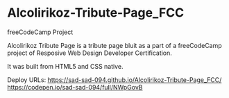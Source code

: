 # Alcolirikoz-Tribute-Page_FCC
freeCodeCamp Project

Alcolirikoz Tribute Page is a tribute page bluit as a part of a freeCodeCamp project of Resposive Web Design Developer Certification.

It was built from HTML5 and CSS native.

Deploy URLs:
https://sad-sad-094.github.io/Alcolirikoz-Tribute-Page_FCC/
https://codepen.io/sad-sad-094/full/NWpGovB
